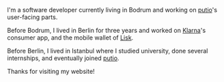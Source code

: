 I'm a software developer currently living in Bodrum and working on [putio](https://put.io)'s user-facing parts.

Before Bodrum, I lived in Berlin for three years and worked on [Klarna](https://klarna.com)'s consumer app, and the mobile wallet of [Lisk](https://lisk.io).

Before Berlin, I lived in Istanbul where I studied university, done several internships, and eventually joined [putio](https://put.io).

Thanks for visiting my website!
